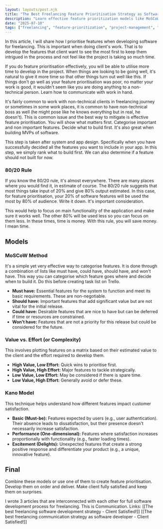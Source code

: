 ```yaml
---
layout: layouts/post.njk
title: "The Best Freelancing Feature Prioritisation Strategy as Software Developer - Client Satisfied!"
description: "Learn effective feature prioritization models like MoSCoW, Value vs. Effort, and Kano to keep clients satisfied and optimize development time."
date: "2025-07-10"
tags: ["freelancing", "feature-prioritization", "project-management", "client-satisfaction", "software-development"]
---
```

In this article, I will share how I prioritise features when developing software for freelancing. This is important when doing client's work. That is to develop the features that client want to see the most first to keep them intrigued in the process and not feel like the project is taking so much time.

If you do feature prioritisation effectively, you will be able to utilise more time to develop in the project. When things are looking to be going well, it's natural to give it more time so that other things turn out well like this. If things don't go well as your feature prioritisation was poor, no matter your work is good, it wouldn't seem like you are doing anything to a non-technical person. Learn how to communicate with work in hand. 

It's fairly common to work with non-technical clients in freelancing journey or sometimes in some work places, it is common to have non-technical boss as well (he might pose like he knows everything but in real, he doesn't). This is common issue and the best way to mitigate is effective feature prioritisation. You will show what matters first. Categorise important and non important features. Decide what to build first. It's also great when building MVPs of software. 

This step is taken after system and app design. Specifically when you have successfully decided all the features you want to include in your app. In this step, we simply rank what to build first. We can also determine if a feature should not built for now.

### 80/20 Rule
If you know the 80/20 rule, it's almost everywhere. There are many places where you would find it, in estimate of course. The 80/20 rule suggests that most things take input of 20% and give 80% output estimated. In this case, for feature prioritisation, your 20% of software features will be used the most by 80% of audience. Write it down. It's important consideration.

This would help to focus on main functionality of the application and make sure it works well. The other 80% will be used less so you can focus on them less. In these times, time is money. With this rule, you will save money. I mean time. 

## Models
### MoSCoW Method
It's a simple yet very effective way to categorise features. It is done through a combination of lists like must have, could have, should have, and won't have. This way you can categorise which feature goes where and decide when to build it. Do this before creating task list on Trello.

*   **Must have:** Essential features for the system to function and meet its basic requirements. These are non-negotiable.
*   **Should have:** Important features that add significant value but are not vital for the initial release.
*   **Could have:** Desirable features that are nice to have but can be deferred if time or resources are constrained.
*   **Won't have:** Features that are not a priority for this release but could be considered for the future.

### Value vs. Effort (or Complexity)
This involves plotting features on a matrix based on their estimated value to the client and the effort required to develop them.

*   **High Value, Low Effort:** Quick wins to prioritise first.
*   **High Value, High Effort:** Major features to tackle strategically.
*   **Low Value, Low Effort:**  May be considered if there is spare time.
*   **Low Value, High Effort:**  Generally avoid or defer these.

### Kano Model
This technique helps understand how different features impact customer satisfaction.

*   **Basic (Must-be):** Features expected by users (e.g., user authentication). Their absence leads to dissatisfaction, but their presence doesn't necessarily increase satisfaction.
*   **Performance (One-dimensional):** Features where satisfaction increases proportionally with functionality (e.g., faster loading times).
*   **Excitement (Delights):** Unexpected features that create a strong positive response and differentiate your product (e.g., a unique, innovative feature).

## Final

Combine these models or use one of them to create feature prioritisation. Develop them on order and deliver. Make client fully satisfied and keep them on surprises.

I wrote 3 articles that are interconnected with each other for full software development process for freelancing. This is Communication.
Links:
[[The best freelancing software development strategy - Client Satisfied!]]
[[The best freelancing communication strategy as software developer - Client Satisfied!]]
